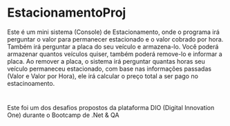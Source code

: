 # EstacionamentoProj


Este é um mini sistema (Console) de Estacionamento, onde o programa irá perguntar o valor para permanecer estacionado e o valor cobrado por hora. Também irá perguntar a placa do seu veículo e armazena-lo.
Você poderá armazenar quantos veículos quiser, também poderá remove-lo e informar a placa. Ao remover a placa, o sistema irá perguntar
quantas horas seu veículo permaneceu estacionado, com base nas informações passadas (Valor e Valor por Hora), ele irá calcular o preço total a ser pago no estacinoamento.

#

Este foi um dos desafios propostos da plataforma DIO (Digital Innovation One) durante o Bootcamp de .Net & QA
